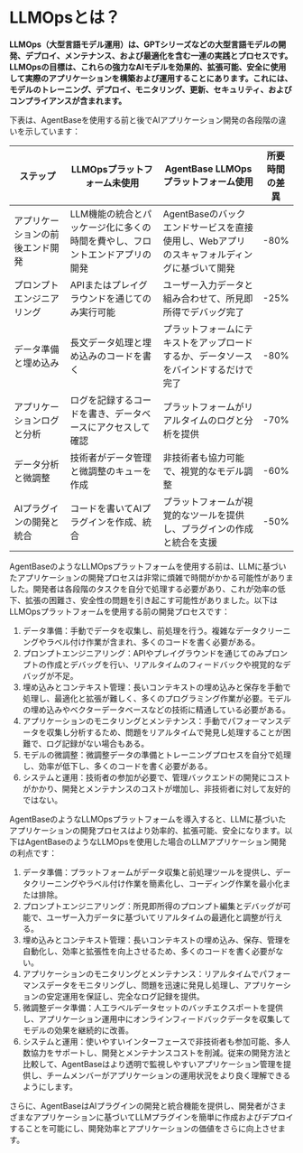 # LLMOpsとは？

**LLMOps（大型言語モデル運用）は、GPTシリーズなどの大型言語モデルの開発、デプロイ、メンテナンス、および最適化を含む一連の実践とプロセスです。LLMOpsの目標は、これらの強力なAIモデルを効果的、拡張可能、安全に使用して実際のアプリケーションを構築および運用することにあります。これには、モデルのトレーニング、デプロイ、モニタリング、更新、セキュリティ、およびコンプライアンスが含まれます。**

下表は、AgentBaseを使用する前と後でAIアプリケーション開発の各段階の違いを示しています：

<table><thead><tr><th width="199">ステップ</th><th width="293">LLMOpsプラットフォーム未使用</th><th width="289">AgentBase LLMOpsプラットフォーム使用</th><th>所要時間の差異</th></tr></thead><tbody><tr><td>アプリケーションの前後エンド開発</td><td>LLM機能の統合とパッケージ化に多くの時間を費やし、フロントエンドアプリの開発</td><td>AgentBaseのバックエンドサービスを直接使用し、Webアプリのスキャフォルディングに基づいて開発</td><td>-80%</td></tr><tr><td>プロンプトエンジニアリング</td><td>APIまたはプレイグラウンドを通じてのみ実行可能</td><td>ユーザー入力データと組み合わせて、所見即所得でデバッグ完了</td><td>-25%</td></tr><tr><td>データ準備と埋め込み</td><td>長文データ処理と埋め込みのコードを書く</td><td>プラットフォームにテキストをアップロードするか、データソースをバインドするだけで完了</td><td>-80%</td></tr><tr><td>アプリケーションログと分析</td><td>ログを記録するコードを書き、データベースにアクセスして確認</td><td>プラットフォームがリアルタイムのログと分析を提供</td><td>-70%</td></tr><tr><td>データ分析と微調整</td><td>技術者がデータ管理と微調整のキューを作成</td><td>非技術者も協力可能で、視覚的なモデル調整</td><td>-60%</td></tr><tr><td>AIプラグインの開発と統合</td><td>コードを書いてAIプラグインを作成、統合</td><td>プラットフォームが視覚的なツールを提供し、プラグインの作成と統合を支援</td><td>-50%</td></tr></tbody></table>

AgentBaseのようなLLMOpsプラットフォームを使用する前は、LLMに基づいたアプリケーションの開発プロセスは非常に煩雑で時間がかかる可能性がありました。開発者は各段階のタスクを自分で処理する必要があり、これが効率の低下、拡張の困難さ、安全性の問題を引き起こす可能性がありました。以下はLLMOpsプラットフォームを使用する前の開発プロセスです：

1. データ準備：手動でデータを収集し、前処理を行う。複雑なデータクリーニングやラベル付け作業が含まれ、多くのコードを書く必要がある。
2. プロンプトエンジニアリング：APIやプレイグラウンドを通じてのみプロンプトの作成とデバッグを行い、リアルタイムのフィードバックや視覚的なデバッグが不足。
3. 埋め込みとコンテキスト管理：長いコンテキストの埋め込みと保存を手動で処理し、最適化と拡張が難しく、多くのプログラミング作業が必要。モデルの埋め込みやベクターデータベースなどの技術に精通している必要がある。
4. アプリケーションのモニタリングとメンテナンス：手動でパフォーマンスデータを収集し分析するため、問題をリアルタイムで発見し処理することが困難で、ログ記録がない場合もある。
5. モデルの微調整：微調整データの準備とトレーニングプロセスを自分で処理し、効率が低下し、多くのコードを書く必要がある。
6. システムと運用：技術者の参加が必要で、管理バックエンドの開発にコストがかかり、開発とメンテナンスのコストが増加し、非技術者に対して友好的ではない。

AgentBaseのようなLLMOpsプラットフォームを導入すると、LLMに基づいたアプリケーションの開発プロセスはより効率的、拡張可能、安全になります。以下はAgentBaseのようなLLMOpsを使用した場合のLLMアプリケーション開発の利点です：

1. データ準備：プラットフォームがデータ収集と前処理ツールを提供し、データクリーニングやラベル付け作業を簡素化し、コーディング作業を最小化または排除。
2. プロンプトエンジニアリング：所見即所得のプロンプト編集とデバッグが可能で、ユーザー入力データに基づいてリアルタイムの最適化と調整が行える。
3. 埋め込みとコンテキスト管理：長いコンテキストの埋め込み、保存、管理を自動化し、効率と拡張性を向上させるため、多くのコードを書く必要がない。
4. アプリケーションのモニタリングとメンテナンス：リアルタイムでパフォーマンスデータをモニタリングし、問題を迅速に発見し処理し、アプリケーションの安定運用を保証し、完全なログ記録を提供。
5. 微調整データ準備：人工ラベルデータセットのバッチエクスポートを提供し、アプリケーション運用中にオンラインフィードバックデータを収集してモデルの効果を継続的に改善。
6. システムと運用：使いやすいインターフェースで非技術者も参加可能、多人数協力をサポートし、開発とメンテナンスコストを削減。従来の開発方法と比較して、AgentBaseはより透明で監視しやすいアプリケーション管理を提供し、チームメンバーがアプリケーションの運用状況をより良く理解できるようにします。

さらに、AgentBaseはAIプラグインの開発と統合機能を提供し、開発者がさまざまなアプリケーションに基づいてLLMプラグインを簡単に作成およびデプロイすることを可能にし、開発効率とアプリケーションの価値をさらに向上させます。
